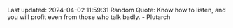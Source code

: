 Last updated: 2024-04-02 11:59:31
Random Quote: Know how to listen, and you will profit even from those who talk badly. - Plutarch